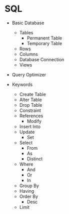 # SQL

- Basic Database

  - Tables
    - Permanent Table
    - Temporary Table
  - Rows
  - Columns
  - Database Connection
  - Views

- Query Optimizer

- Keywords
  - Create Table
  - Alter Table
  - Drop Table
  - Constraint
  - References
    - Modify
  - Insert Into
  - Update
    - Set
  - Select
    - From
    - As
    - Distinct
  - Where
    - And
    - Or
    - In
  - Group By
  - Having
  - Order By
    - Desc
  - Limit

